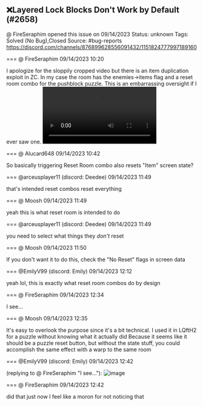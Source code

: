 ## ❌Layered Lock Blocks Don't Work by Default (#2658)
@ FireSeraphim opened this issue on 09/14/2023
Status: unknown
Tags: Solved (No Bug),Closed
Source: #bug-reports https://discord.com/channels/876899628556091432/1151824777997189160


=== @ FireSeraphim 09/14/2023 10:20

I apologize for the sloppily cropped video but there is an item duplication exploit in ZC. In my case the room has the enemies->items flag and a reset room combo for the pushblock puzzle. This is an embarrassing oversight if I ever saw one.
![image](https://cdn.discordapp.com/attachments/1151824777997189160/1151824778232086528/Item_Duplication_exploit.mp4?ex=65e994eb&is=65d71feb&hm=b4d56b0aa03668b36bde03443a99fd8a1d654b2949ec2a174e15b48c62429a1d&)

=== @ Alucard648 09/14/2023 10:42

So basically triggering Reset Room combo also resets "Item" screen state?

=== @arceusplayer11 (discord: Deedee) 09/14/2023 11:49

that's intended
reset combos reset everything

=== @ Moosh 09/14/2023 11:49

yeah this is what reset room is intended to do

=== @arceusplayer11 (discord: Deedee) 09/14/2023 11:49

you need to select what things they *don't* reset

=== @ Moosh 09/14/2023 11:50

If you don't want it to do this, check the "No Reset" flags in screen data

=== @EmilyV99 (discord: Emily) 09/14/2023 12:12

yeah lol, this is exactly what reset room combos do by design

=== @ FireSeraphim 09/14/2023 12:34

I see...

=== @ Moosh 09/14/2023 12:35

It's easy to overlook the purpose since it's a bit technical. I used it in LQftH2 for a puzzle without knowing what it actually did
Because it seems like it should be a puzzle reset button, but without the state stuff, you could accomplish the same effect with a warp to the same room

=== @EmilyV99 (discord: Emily) 09/14/2023 12:42

(replying to @ FireSeraphim "I see..."): 
![image](https://cdn.discordapp.com/attachments/1151824777997189160/1151860524473143306/image.png?ex=65e9b635&is=65d74135&hm=ece3b3631fe19a593c68c43fdc13a6e121ec504991d935c95408cdff20092752&)

=== @ FireSeraphim 09/14/2023 12:42

did that just now
I feel like a moron for not noticing that
